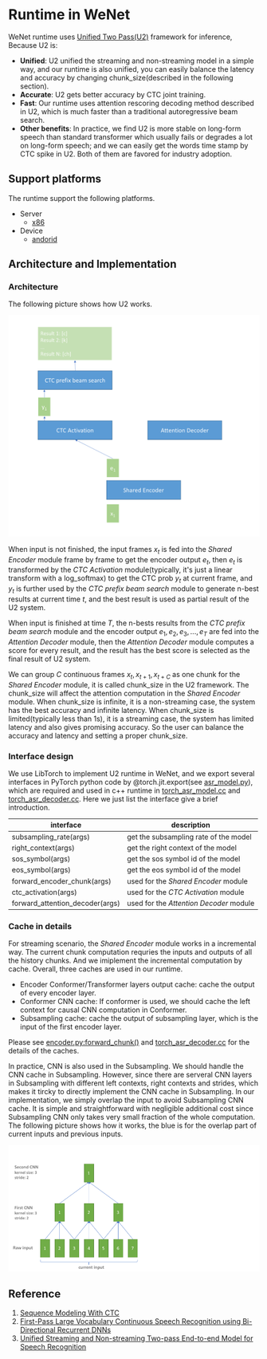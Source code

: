 # Runtime in WeNet

WeNet runtime uses [Unified Two Pass(U2)](https://arxiv.org/pdf/2012.05481.pdf) framework for inference, Because U2 is:
* **Unified**: U2 unified the streaming and non-streaming model in a simple way, and our runtime is also unified, you can easily balance the latency and accuracy by changing chunk_size(described in the following section).
* **Accurate**: U2 gets better accuracy by CTC joint training.
* **Fast**: Our runtime uses attention rescoring decoding method described in U2, which is much faster than a traditional autoregressive beam search.
* **Other benefits**: In practice, we find U2 is more stable on long-form speech than standard transformer which usually fails or degrades a lot on long-form speech; and we can easily get the words time stamp by CTC spike in U2. Both of them are favored for industry adoption.

## Support platforms

The runtime support the following platforms.

* Server
  * [x86](https://github.com/mobvoi/wenet/tree/main/runtime/server/x86)
* Device
  * [andorid](https://github.com/mobvoi/wenet/tree/main/runtime/device/andorid)

## Architecture and Implementation

### Architecture

The following picture shows how U2 works.

![U2](images/u2.gif)

When input is not finished, the input frames $x_t$ is fed into the *Shared Encoder* module frame by frame to get the encoder output $e_t$, then $e_t$ is transformed by the *CTC Activation* module(typically, it's just a linear transform with a log_softmax) to get the CTC prob $y_t$ at current frame, and $y_t$ is further used by the *CTC prefix beam search* module to generate n-best results at current time $t$, and the best result is used as partial result of the U2 system.

When input is finished at time $T$, the n-bests results from the *CTC prefix beam search* module and the encoder output $e_1, e_2, e_3, ..., e_T$  are fed into the *Attention Decoder* module, then the *Attention Decoder* module computes a score for every result, and the result has the best score is selected as the final result of U2 system.

We can group $C$ continuous frames $x_t, x_{t+1}, x_{t+C}$ as one chunk for the *Shared Encoder* module, it is called chunk_size in the U2 framework. The chunk_size will affect the attention computation in the *Shared Encoder* module. When chunk_size is infinite, it is a non-streaming case, the system has the best accuracy and infinite latency. When chunk_size is limited(typically less than 1s), it is a streaming case, the system has limited latency and also gives promising accuracy. So the user can balance the accuracy and latency and setting a proper chunk_size.

### Interface design

We use LibTorch to implement U2 runtime in WeNet, and we export several interfaces in PyTorch python code by @torch.jit.export(see [asr_model.py](https://github.com/mobvoi/wenet/tree/main/wenet/transformer/asr_model.py)), which are required and used in c++ runtime in [torch_asr_model.cc](https://github.com/mobvoi/wenet/tree/main/runtime/server/x86/decoder/torch_asr_model.cc) and [torch_asr_decoder.cc](https://github.com/mobvoi/wenet/tree/main/runtime/server/x86/decoder/torch_asr_decoder.cc). Here we just list the interface give a brief introduction.

| interface                       | description                             |
|---------------------------------|-----------------------------------------|
| subsampling_rate(args)          | get the subsampling rate of the model   |
| right_context(args)             | get the right context of the model      |
| sos_symbol(args)                | get the sos symbol id of the model      |
| eos_symbol(args)                | get the eos symbol id of the model      |
| forward_encoder_chunk(args)     | used for the *Shared Encoder* module    |
| ctc_activation(args)            | used for the *CTC Activation* module    |
| forward_attention_decoder(args) | used for the *Attention Decoder* module |

### Cache in details

For streaming scenario, the *Shared Encoder* module works in a incremental way. The current chunk computation requries the inputs and outputs of all the history chunks. And we imiplement the incremental computation by cache. Overall, three caches are used in our runtime.

* Encoder Conformer/Transformer layers output cache: cache the output of every encoder layer.
* Conformer CNN cache: If conformer is used, we should cache the left context for causal CNN computation in Conformer.
* Subsampling cache: cache the output of subsampling layer, which is the input of the first encoder layer.

Please see [encoder.py:forward_chunk()](https://github.com/mobvoi/wenet/tree/main/wenet/transformer/encoder.py) and [torch_asr_decoder.cc](https://github.com/mobvoi/wenet/tree/main/runtime/server/x86/decoder/torch_asr_decoder.cc) for the details of the caches.

In practice, CNN is also used in the Subsampling. We should handle the CNN cache in Subsampling. However, since there are serveral CNN layers in Subsampling with different left contexts, right contexts and strides, which makes it tircky to directly implement the CNN cache in Subsampling. In our implementation, we simply overlap the input to avoid Subsampling CNN cache. It is simple and straightforward with negligible additional cost since Subsampling CNN only takes very small fraction of the whole computation. The following picture shows how it works, the blue is for the overlap part of current inputs and previous inputs.

![Overlap input for Subsampling CNN](images/subsampling_overalp.gif)

## Reference
1. [Sequence Modeling With CTC](https://distill.pub/2017/ctc/)
2. [First-Pass Large Vocabulary Continuous Speech Recognition using Bi-Directional Recurrent DNNs](https://arxiv.org/pdf/1408.2873.pdf)
3. [Unified Streaming and Non-streaming Two-pass End-to-end Model for Speech Recognition](https://arxiv.org/pdf/2012.05481.pdf)
